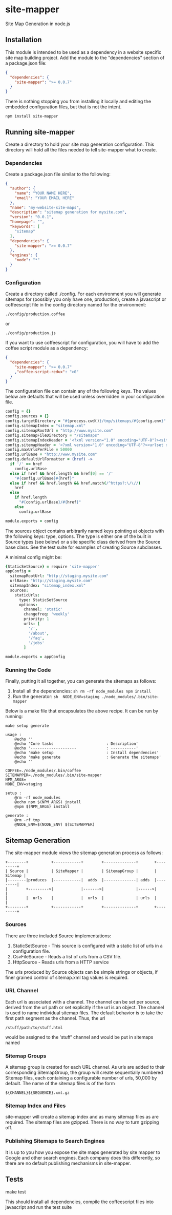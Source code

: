 site-mapper
===========
Site Map Generation in node.js

## Installation ##

This module is intended to be used as a dependency in a website specific 
site map building project.  Add the module to the "dependencies" section
of a package.json file:

```json
{
  "dependencies": {
    "site-mapper": ">= 0.0.7"
  }
}
```

There is nothing stopping you from installing it locally and editing the embedded
configuration files, but that is not the intent.

    npm install site-mapper

## Running site-mapper ##

Create a directory to hold your site map generation configuration.  This
directory will hold all the files needed to tell site-mapper what to
create.

### Dependencies ###
Create a package.json file similar to the following:

```json
{
  "author": {
    "name": "YOUR NAME HERE",
    "email": "YOUR EMAIL HERE"
  },
  "name": "my-website-site-maps",
  "description": "sitemap generation for mysite.com",
  "version": "0.0.1",
  "homepage": "",
  "keywords": [
    "sitemap"
  ],
  "dependencies": {
    "site-mapper": ">= 0.0.7"
  },
  "engines": {
    "node": "*"
  }
}
```

### Configuration ###

Create a directory called ./config.  For each environment you will generate sitemaps
for (possibly you only have one, production), create a javascript or
coffeescript file in the config directory named for the environment:

    ./config/production.coffee

or

    ./config/production.js

If you want to use coffeescript for configuration, you will have to add 
the coffee script module as a dependency:

```json
{
  "dependencies": {
    "site-mapper": ">= 0.0.7"
    ,"coffee-script-redux": ">0"
  }
}
```

The configuration file can contain any of the following keys.  The
values below are defaults that will be used unless overridden in your
configuration file.

```coffee
config = {}
config.sources = {}
config.targetDirectory = "#{process.cwd()}/tmp/sitemaps/#{config.env}"
config.sitemapIndex = "sitemap.xml"
config.sitemapRootUrl = "http://www.mysite.com"
config.sitemapFileDirectory = "/sitemaps"
config.sitemapIndexHeader = '<?xml version="1.0" encoding="UTF-8"?><sitemapindex xmlns:xsi="http://www.w3.org/2001/XMLSchema-instance" xsi:schemaLocation="http://www.sitemaps.org/schemas/sitemap/0.9 http://www.sitemaps.org/schemas/sitemap/0.9/siteindex.xsd" xmlns="http://www.sitemaps.org/schemas/sitemap/0.9">'
config.sitemapHeader = '<?xml version="1.0" encoding="UTF-8"?><urlset xmlns:xsi="http://www.w3.org/2001/XMLSchema-instance" xmlns:image="http://www.google.com/schemas/sitemap-image/1.1" xsi:schemaLocation="http://www.sitemaps.org/schemas/sitemap/0.9 http://www.sitemaps.org/schemas/sitemap/0.9/sitemap.xsd" xmlns="http://www.sitemaps.org/schemas/sitemap/0.9" xmlns:video="http://www.google.com/schemas/sitemap-video/1.1" xmlns:geo="http://www.google.com/geo/schemas/sitemap/1.0" xmlns:news="http://www.google.com/schemas/sitemap-news/0.9/">'
config.maxUrlsPerFile = 50000
config.urlBase = "http://www.mysite.com"
config.defaultUrlFormatter = (href) ->
  if '/' == href
    config.urlBase
  else if href && href.length && href[0] == '/'
    "#{config.urlBase}#{href}"
  else if href && href.length && href.match(/^https?:\/\//)
    href
  else
    if href.length
      "#{config.urlBase}/#{href}"
    else
      config.urlBase

module.exports = config
```

The sources object contains arbitrarily named keys pointing at objects with the
following keys: type, options.  The type is either one of the built in Source
types (see below) or a site specific class derived from the Source base class.
See the test suite for examples of creating Source subclasses.

A minimal config might be:

```coffee
{StaticSetSource} = require 'site-mapper'
appConfig =
  sitemapRootUrl: "http://staging.mysite.com"
  urlBase: "http://staging.mysite.com"
  sitemapIndex: "sitemap_index.xml"
  sources:
    staticUrls:
      type: StaticSetSource
      options:
        channel: 'static'
        changefreq: 'weekly'
        priority: 1
        urls: [
          '/',
          '/about',
          '/faq',
          '/jobs'
        ]

module.exports = appConfig
```

### Running the Code ###

Finally, putting it all together, you can generate the sitemaps as follows:

  1. Install all the dependencies:
         ```sh
         rm -rf node_modules
         npm install
         ```
  1. Run the generator:
         ```sh 
         NODE_ENV=staging ./node_modules/.bin/site-mapper
         ```

Below is a make file that encapsulates the above recipe.  It can be run
by running:

    make setup generate

```make
usage :
	@echo ''
	@echo 'Core tasks                       : Description'
	@echo '--------------------             : -----------'
	@echo 'make setup                       : Install dependencies'
	@echo 'make generate                    : Generate the sitemaps'
	@echo ''

COFFEE=./node_modules/.bin/coffee
SITEMAPPER=./node_modules/.bin/site-mapper
NPM_ARGS=
NODE_ENV=staging

setup :
	@rm -rf node_modules
	@echo npm $(NPM_ARGS) install
	@npm $(NPM_ARGS) install

generate :
	@rm -rf tmp
	@NODE_ENV=$(NODE_ENV) $(SITEMAPPER)
```

## Sitemap Generation ##

The site-mapper module views the sitemap generation process as follows:


    +--------+          +------------+        +--------------+       +---------+
    | Source |          | SiteMapper |        | SitemapGroup |       | Sitemap |
    |--------|produces  |------------|  adds  |--------------| adds  |---------|
    |        +--------->|            |------->|              |------>|         |
    |        |  urls    |            |  urls  |              | urls  |         |
    +--------+          +------------+        +--------------+       +---------+

### Sources ###

There are three included Source implementations:

  1.  StaticSetSource - This source is configured with a static list of urls
      in a configuration file.
  1.  CsvFileSource - Reads a list of urls from a CSV file.
  1.  HttpSource - Reads urls from a HTTP service

The urls produced by Source objects can be simple strings or objects, if finer 
grained control of sitemap.xml tag values is required.

### URL Channel ###

Each url is associated with a channel.  The channel can be set per source, derived from
the url path or set explicitly if the url is an object.  The channel is used to 
name individual sitemap files.  The default behavior is to take the first path
segment as the channel.  Thus, the url

    /stuff/path/to/stuff.html

would be assigned to the 'stuff' channel and would be put in sitemaps named

### Sitemap Groups ###

A sitemap group is created for each URL channel.  As urls are added to their corresponding
SitemapGroup, the group will create sequentially numbered Sitemap files, each containing a
configurable number of urls, 50,000 by default.  The name of the sitemap files is of
the form

    ${CHANNEL}${SEQUENCE}.xml.gz

### Sitemap Index and Files ###

site-mapper will create a sitemap index and as many sitemap files as are required.  The
sitemap files are gzipped.  There is no way to turn gzipping off.

### Publishing Sitemaps to Search Engines ###

It is up to you how you expose the site maps generated by site mapper to Google and other 
search engines.  Each company does this differently, so there are no default publishing
mechanisms in site-mapper.

## Tests ##

make test

This should install all dependencies, compile the coffeescript files into
javascript and run the test suite
